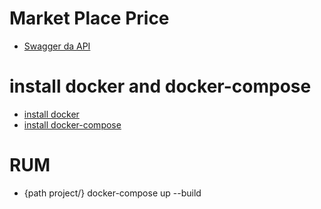 # Market Place Price

- [Swagger da API](https://market.api.jeudi.dev/swagger-ui.html)

# install docker and docker-compose
- [install docker](https://hub.docker.com/?overlay=onboarding&step=download)  
- [install docker-compose](https://docs.docker.com/compose/install) 



# RUM

-  {path project/} docker-compose   up --build 